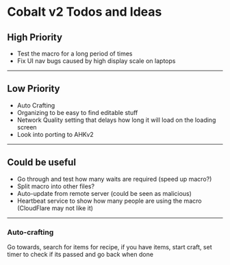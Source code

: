 # Cobalt v2 Todos and Ideas

## High Priority

- Test the macro for a long period of times
- Fix UI nav bugs caused by high display scale on laptops

---

## Low Priority

- Auto Crafting
- Organizing to be easy to find editable stuff
- Network Quality setting that delays how long it will load on the loading screen
- Look into porting to AHKv2

---

## Could be useful

- Go through and test how many waits are required (speed up macro?)
- Split macro into other files?
- Auto-update from remote server (could be seen as malicious)
- Heartbeat service to show how many people are using the macro (CloudFlare may not like it)

---

### Auto-crafting

Go towards, search for items for recipe, if you have items, start craft, set timer to check if its passed and go back when done
